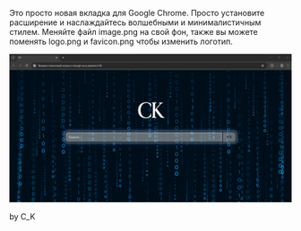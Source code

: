 Это просто новая вкладка для Google Chrome. Просто установите расширение и наслаждайтесь волшебными и минималистичным стилем.
Меняйте файл image.png на свой фон, также вы можете поменять logo.png и favicon.png чтобы изменить логотип.

![Тема на ПК](demo.png)

by C_K
